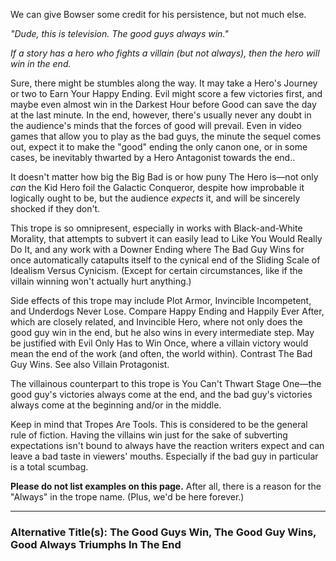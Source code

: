 We can give Bowser some credit for his persistence, but not much else.

_"Dude, this is television. The good guys always win."_

_If a story has a hero who fights a villain (but not always), then the hero will win in the end._

Sure, there might be stumbles along the way. It may take a Hero's Journey or two to Earn Your Happy Ending. Evil might score a few victories first, and maybe even almost win in the Darkest Hour before Good can save the day at the last minute. In the end, however, there's usually never any doubt in the audience's minds that the forces of good will prevail. Even in video games that allow you to play as the bad guys, the minute the sequel comes out, expect it to make the "good" ending the only canon one, or in some cases, be inevitably thwarted by a Hero Antagonist towards the end..

It doesn't matter how big the Big Bad is or how puny The Hero is—not only _can_ the Kid Hero foil the Galactic Conqueror, despite how improbable it logically ought to be, but the audience _expects_ it, and will be sincerely shocked if they don't.

This trope is so omnipresent, especially in works with Black-and-White Morality, that attempts to subvert it can easily lead to Like You Would Really Do It, and any work with a Downer Ending where The Bad Guy Wins for once automatically catapults itself to the cynical end of the Sliding Scale of Idealism Versus Cynicism. (Except for certain circumstances, like if the villain winning won't actually hurt anything.)

Side effects of this trope may include Plot Armor, Invincible Incompetent, and Underdogs Never Lose. Compare Happy Ending and Happily Ever After, which are closely related, and Invincible Hero, where not only does the good guy win in the end, but he also wins in every intermediate step. May be justified with Evil Only Has to Win Once, where a villain victory would mean the end of the work (and often, the world within). Contrast The Bad Guy Wins. See also Villain Protagonist.

The villainous counterpart to this trope is You Can't Thwart Stage One—the good guy's victories always come at the end, and the bad guy's victories always come at the beginning and/or in the middle.

Keep in mind that Tropes Are Tools. This is considered to be the general rule of fiction. Having the villains win just for the sake of subverting expectations isn't bound to always have the reaction writers expect and can leave a bad taste in viewers' mouths. Especially if the bad guy in particular is a total scumbag.

**Please do not list examples on this page.** After all, there is a reason for the "Always" in the trope name. (Plus, we'd be here forever.)

___

### **Alternative Title(s):** The Good Guys Win, The Good Guy Wins, Good Always Triumphs In The End
